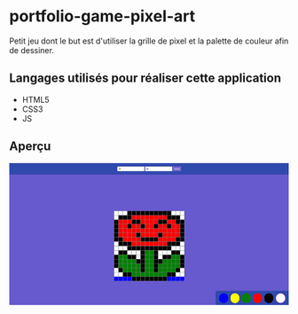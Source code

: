 # portfolio-game-pixel-art

Petit jeu dont le but est d'utiliser la grille de pixel et la palette de couleur afin de dessiner.


## Langages utilisés pour réaliser cette application

- HTML5
- CSS3
- JS

## Aperçu

![Un screen du rendu de l'app](./pixel-art-fleur-middle.jpg)
